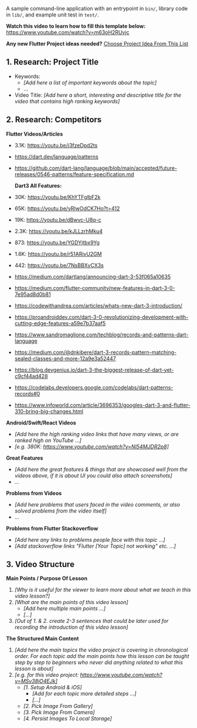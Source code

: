 A sample command-line application with an entrypoint in `bin/`, library code
in `lib/`, and example unit test in `test/`.

**Watch this video to learn how to fill this template
below:** https://www.youtube.com/watch?v=m63oH2RUvjc

**Any new Flutter Project ideas
needed?** [Choose Project Idea From This List](https://docs.google.com/document/d/1e42zZoIfJZyCBzrTzxv28fSsN0KFrMN6SDzDVBM67tc/edit?usp=sharing)

## 1. Research: Project Title

- Keywords:
    - _[Add here a list of important keywords about the topic]_
    - ...
- Video
  Title: _[Add here a short, interesting and descriptive title for the video that contains high ranking keywords]_

## 2. Research: Competitors

**Flutter Videos/Articles**

- 3.1K: https://youtu.be/j3fzeDpd2ts
- https://dart.dev/language/patterns
- https://github.com/dart-lang/language/blob/main/accepted/future-releases/0546-patterns/feature-specification.md

  **Dart3 All Features:**
- 30K: https://youtu.be/KhYTFglbF2k
- 65K: https://youtu.be/yRlwOdCK7Ho?t=412
- 19K: https://youtu.be/dBwvc-U8q-c
- 2.3K: https://youtu.be/kJLLzrhMku4
- 873: https://youtu.be/YGDYjtbx9Yg
- 1.6K: https://youtu.be/r51ARivU2GM
- 442: https://youtu.be/7NsBBXyCX3s
- https://medium.com/dartlang/announcing-dart-3-53f065a10635
- https://medium.com/flutter-community/new-features-in-dart-3-0-7e95ad8d0b81
- https://codewithandrea.com/articles/whats-new-dart-3-introduction/
- https://proandroiddev.com/dart-3-0-revolutionizing-development-with-cutting-edge-features-a59e7b37aaf5
- https://www.sandromaglione.com/techblog/records-and-patterns-dart-language
- https://medium.com/@dnkibere/dart-3-records-pattern-matching-sealed-classes-and-more-12a9e3a52447
- https://blog.devgenius.io/dart-3-the-biggest-release-of-dart-yet-c9cf44ad428
- https://codelabs.developers.google.com/codelabs/dart-patterns-records#0
- https://www.infoworld.com/article/3696353/googles-dart-3-and-flutter-310-bring-big-changes.html

**Android/Swift/React Videos**

- _[Add here the high ranking video links that have many views, or are ranked high on YouTube ...]_
- _[e.g. 380K: https://www.youtube.com/watch?v=Nl54MJDR2p8]_

**Great Features**

- _[Add here the great features & things that are showcased well from the videos above, if it is about UI you could also attach screenshots]_
- _..._

**Problems from Videos**

- _[Add here problems that users faced in the video comments, or also solved problems from the video itself]_
- _..._

**Problems from Flutter Stackoverflow**

- _[Add here any links to problems people face with this topic ...]_
- _[Add stackoverflow links "Flutter [Your Topic] not working" etc. ...]_

## 3. Video Structure

**Main Points / Purpose Of Lesson**

1. _[Why is it useful for the viewer to learn more about what we teach in this video lesson?]_
2. _[What are the main points of this video lesson]_
    - _[Add here multiple main points ...]_
    - _[...]_
3. _[Out of 1. & 2. create 2-3 sentences that could be later used for recording the introduction of this video lesson]_

**The Structured Main Content**

1. _[Add here the main topics the video project is covering in chronological order. For each topic add the main points how this lesson can be taught step by step to beginners who never did anything related to what this lesson is about]_
2. _[e.g. for this video project: https://www.youtube.com/watch?v=MSv38jO4EJk]_
    - _[1. Setup Android & iOS]_
        - _[Add for each topic more detailed steps ...]_
        - _[...]_
    - _[2. Pick Image From Gallery]_
    - _[3. Pick Image From Camera]_
    - _[4. Persist Images To Local Storage]_
